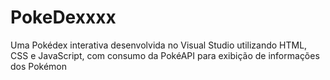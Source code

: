 # PokeDexxxx
Uma Pokédex interativa desenvolvida no Visual Studio utilizando HTML, CSS e JavaScript, com consumo da PokéAPI para exibição de informações dos Pokémon
